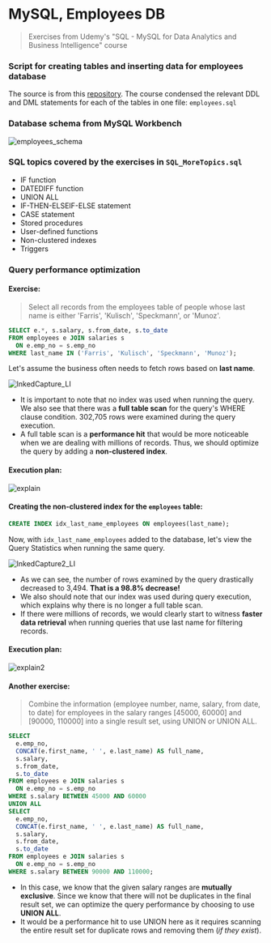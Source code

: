 # MySQL, Employees DB
> Exercises from Udemy's "SQL - MySQL for Data Analytics and Business Intelligence" course

### Script for creating tables and inserting data for employees database
The source is from this [repository](https://github.com/ofenloch/mysql-employees). The course condensed the relevant DDL and DML statements for each of the tables in one file: `employees.sql`

### Database schema from MySQL Workbench
![employees_schema](https://user-images.githubusercontent.com/96803412/148616452-8fe9a04f-70a2-49f5-8e78-a123eef2158f.png)


### SQL topics covered by the exercises in `SQL_MoreTopics.sql`
- IF function
- DATEDIFF function
- UNION ALL
- IF-THEN-ELSEIF-ELSE statement
- CASE statement
- Stored procedures
- User-defined functions
- Non-clustered indexes
- Triggers

### Query performance optimization
#### Exercise: 
> Select all records from the employees table of people whose last name is either 'Farris', 'Kulisch', 'Speckmann', or 'Munoz'.

```sql
SELECT e.*, s.salary, s.from_date, s.to_date
FROM employees e JOIN salaries s
  ON e.emp_no = s.emp_no
WHERE last_name IN ('Farris', 'Kulisch', 'Speckmann', 'Munoz'); 
```
Let's assume the business often needs to fetch rows based on **last name**.

![InkedCapture_LI](https://user-images.githubusercontent.com/96803412/148617594-865833e3-4705-42f0-a50b-ef8c9942b2dc.jpg)
- It is important to note that no index was used when running the query. We also see that there was a **full table scan** for the query's WHERE clause condition. 302,705 rows were examined during the query execution. 
- A full table scan is a **performance hit** that would be more noticeable when we are dealing with millions of records. Thus, we should optimize the query by adding a **non-clustered index**.

#### Execution plan:

![explain](https://user-images.githubusercontent.com/96803412/148619663-9501e6e7-f5b0-4045-ad68-790e48db85cf.png)

#### Creating the non-clustered index for the `employees` table:
```sql
CREATE INDEX idx_last_name_employees ON employees(last_name);
```

Now, with `idx_last_name_employees` added to the database, let's view the Query Statistics when running the same query.

![InkedCapture2_LI](https://user-images.githubusercontent.com/96803412/148618856-c7f1c40e-28eb-4e7c-9d51-7f84645af248.jpg)
- As we can see, the number of rows examined by the query drastically decreased to 3,494. **That is a 98.8% decrease!**
- We also should note that our index was used during query execution, which explains why there is no longer a full table scan.
- If there were millions of records, we would clearly start to witness **faster data retrieval** when running queries that use last name for filtering records.

#### Execution plan:

![explain2](https://user-images.githubusercontent.com/96803412/148619701-ca5024f4-de28-4cb0-9888-796c93bdb94e.png)


#### Another exercise: 
> Combine the information (employee number, name, salary, from date, to date) for employees in the salary ranges [45000, 60000] and [90000, 110000] into a single result set, using UNION or UNION ALL.

```sql
SELECT 
  e.emp_no,
  CONCAT(e.first_name, ' ', e.last_name) AS full_name,
  s.salary,
  s.from_date, 
  s.to_date
FROM employees e JOIN salaries s
  ON e.emp_no = s.emp_no
WHERE s.salary BETWEEN 45000 AND 60000
UNION ALL
SELECT 
  e.emp_no,
  CONCAT(e.first_name, ' ', e.last_name) AS full_name,
  s.salary,
  s.from_date, 
  s.to_date
FROM employees e JOIN salaries s
  ON e.emp_no = s.emp_no
WHERE s.salary BETWEEN 90000 AND 110000;
```

- In this case, we know that the given salary ranges are **mutually exclusive**. Since we know that there will not be duplicates in the final result set, we can optimize the query performance by choosing to use **UNION ALL**. 
- It would be a performance hit to use UNION here as it requires scanning the entire result set for duplicate rows and removing them (*if they exist*).
